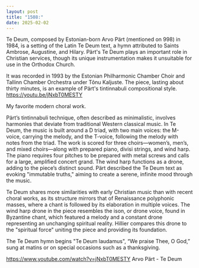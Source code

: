 ```yaml
---
layout: post
title: "1508:"
date: 2025-02-02
---
```


Te Deum, composed by Estonian-born Arvo Pärt (mentioned on 998) in 1984, is a setting of the Latin Te Deum text, a hymn attributed to Saints Ambrose, Augustine, and Hilary. Pärt's Te Deum plays an important role in Christian services, though its unique instrumentation makes it unsuitable for use in the Orthodox Church.

 It was recorded in 1993 by the Estonian Philharmonic Chamber Choir and Tallinn Chamber Orchestra under Tõnu Kaljuste. The piece, lasting about thirty minutes, is an example of Pärt's tintinnabuli compositional style.
https://youtu.be/jNxbT0MESTY

My favorite modern choral work.

Pärt’s tintinnabuli technique, often described as minimalistic, involves harmonies that deviate from traditional Western classical music. In Te Deum, the music is built around a D triad, with two main voices: the M-voice, carrying the melody, and the T-voice, following the melody with notes from the triad. The work is scored for three choirs—women’s, men’s, and mixed choirs—along with prepared piano, divisi strings, and wind harp. The piano requires four pitches to be prepared with metal screws and calls for a large, amplified concert grand. The wind harp functions as a drone, adding to the piece’s distinct sound. Pärt described the Te Deum text as evoking "immutable truths," aiming to create a serene, infinite mood through the music.

Te Deum shares more similarities with early Christian music than with recent choral works, as its structure mirrors that of Renaissance polyphonic masses, where a chant is followed by its elaboration in multiple voices. The wind harp drone in the piece resembles the ison, or drone voice, found in Byzantine chant, which featured a melody and a constant drone representing an unchanging spiritual reality. Hillier compares this drone to the "spiritual force" uniting the piece and providing its foundation.

The Te Deum hymn begins "Te Deum laudamus", “We praise Thee, O God,” sung at matins or on special occasions such as a thanksgiving.

https://www.youtube.com/watch?v=jNxbT0MESTY
Arvo Pärt - Te Deum
